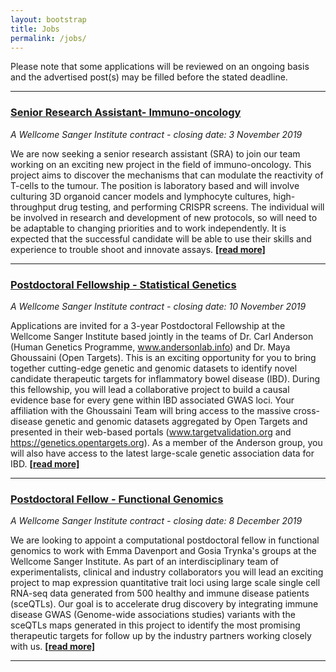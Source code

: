 ```yaml
---
layout: bootstrap
title: Jobs
permalink: /jobs/
---
```

Please note that some applications will be reviewed on an ongoing basis and the advertised post(s) may be filled before the stated deadline. 

***

### [Senior Research Assistant- Immuno-oncology](https://jobs.sanger.ac.uk/vacancy/senior-research-assistant-immunooncology-open-targets-400799.html)
*A Wellcome Sanger Institute contract - closing date: 3 November 2019*

We are now seeking a senior research assistant (SRA) to join our team working on an exciting new project in the field of immuno-oncology. This project aims to discover the mechanisms that can modulate the reactivity of T-cells to the tumour. The position is laboratory based and will involve culturing 3D organoid cancer models and lymphocyte cultures, high-throughput drug testing, and performing CRISPR screens. The individual will be involved in research and development of new protocols, so will need to be adaptable to changing priorities and to work independently. It is expected that the successful candidate will be able to use their skills and experience to trouble shoot and innovate assays. __[[read more]](https://jobs.sanger.ac.uk/vacancy/senior-research-assistant-immunooncology-open-targets-400799.html)__

***

### [Postdoctoral Fellowship - Statistical Genetics](https://jobs.sanger.ac.uk/vacancy/postdoctoral-fellowship-statistical-genetics-401589.html)
*A Wellcome Sanger Institute contract - closing date: 10 November 2019*

Applications are invited for a 3-year Postdoctoral Fellowship at the Wellcome Sanger Institute based jointly in the teams of Dr. Carl Anderson (Human Genetics Programme, www.andersonlab.info) and Dr. Maya Ghoussaini (Open Targets). This is an exciting opportunity for you to bring together cutting-edge genetic and genomic datasets to identify novel candidate therapeutic targets for inflammatory bowel disease (IBD). During this fellowship, you will lead a collaborative project to build a causal evidence base for every gene within IBD associated GWAS loci. Your affiliation with the Ghoussaini Team will bring access to the massive cross-disease genetic and genomic datasets aggregated by Open Targets and presented in their web-based portals (www.targetvalidation.org and https://genetics.opentargets.org). As a member of the Anderson group, you will also have access to the latest large-scale genetic association data for IBD. __[[read more]](https://jobs.sanger.ac.uk/vacancy/postdoctoral-fellowship-statistical-genetics-401589.html)__

***

### [Postdoctoral Fellow - Functional Genomics](https://jobs.sanger.ac.uk/vacancy/postdoctoral-fellow-functional-genomics-400441.html)
*A Wellcome Sanger Institute contract - closing date: 8 December 2019*

We are looking to appoint a computational postdoctoral fellow in functional genomics to work with Emma Davenport and Gosia Trynka's groups at the Wellcome Sanger Institute. As part of an interdisciplinary team of experimentalists, clinical and industry collaborators you will lead an exciting project to map expression quantitative trait loci using large scale single cell RNA-seq data generated from 500 healthy and immune disease patients (sceQTLs).  Our goal is to accelerate drug discovery by integrating immune disease GWAS (Genome-wide associations studies) variants with the sceQTLs maps generated in this project to identify the most promising therapeutic targets for follow up by the industry partners working closely with us. __[[read more]](https://jobs.sanger.ac.uk/vacancy/postdoctoral-fellow-functional-genomics-400441.html)__

***
